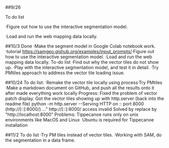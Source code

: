 ##9/26

To do list​

·Figure out how to use the interactive segmentation model.​

·Load and run the web mapping data locally.

##10/3
Done
·Make the segment model in Google Colab notebook work.​
·tutorial https://samgeo.gishub.org/examples/input_prompts/​
·Figure out how to use the interactive segmentation model.​
·Load and run the web mapping data locally.​
To-do list​
·Find out why the vector tiles do not show up.​
·Play with the interactive segmentation model, and test it in detail.​
·Try PMtiles approach to address the vector tile loading issue.​

##10/24
To do list:​
·Remake the vector tile locally using process​
·Try PMtiles​
·Make a markdown document on GitHub, and push all the results onto it after made everything work locally​
Progress:
Fixed the problem of vector patch display. 
  Got the vector tiles showing up with http.server (back into the readme file)​
  python -m http.server​
  --Serving HTTP on :: port 8000 (http://[::]:8000/) …"​
  http://[::]:8000/ access invalid​
  Solved by replace by "http://localhost:8000"
Problems:
  Tippecanoe runs only on unix environments like MacOS and Linux ​
  Ubuntu is required for Tippecanoe installation ​

##11/2
To do list
·Try PM tiles instead of vector tiles.​
·Working with SAM, do the segmentation in a data frame.​
